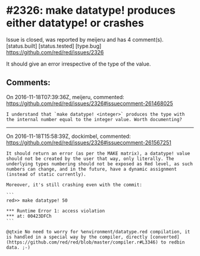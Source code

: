 
#2326: make datatype! <any-value> produces either datatype! or crashes
================================================================================
Issue is closed, was reported by meijeru and has 4 comment(s).
[status.built] [status.tested] [type.bug]
<https://github.com/red/red/issues/2326>

It should give an error irrespective of the type of the value.


Comments:
--------------------------------------------------------------------------------

On 2016-11-18T07:39:36Z, meijeru, commented:
<https://github.com/red/red/issues/2326#issuecomment-261468025>

    I understand that `make datatype! <integer>` produces the type with the internal number equal to the integer value. Worth documenting?

--------------------------------------------------------------------------------

On 2016-11-18T15:58:39Z, dockimbel, commented:
<https://github.com/red/red/issues/2326#issuecomment-261567251>

    It should return an error (as per the MAKE matrix), a datatype! value should not be created by the user that way, only literally. The underlying types numbering should not be exposed as Red level, as such numbers can change, and in the future, have a dynamic assignment (instead of static currently).
    
    Moreover, it's still crashing even with the commit:
    
    ```
    red>> make datatype! 50
    
    *** Runtime Error 1: access violation
    *** at: 00423DFCh
    ```
    
    @qtxie No need to worry for %environment/datatype.red compilation, it is handled in a special way by the compiler, directly [converted](https://github.com/red/red/blob/master/compiler.r#L3346) to redbin data. ;-)

